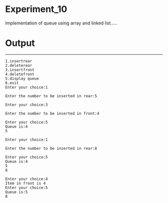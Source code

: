 # Experiment_10
Implementation of queue using array and linked list.....
# Output
***
```
1.insertrear    
2.deleterear    
3.insertfront   
4.deletefront   
5.display queue 
6.exit
Enter your choice:1

Enter the number to be inserted in rear:5

Enter your choice:3

Enter the number to be inserted in front:4

Enter your choice:5
Queue is:4 
5

Enter your choice:1

Enter the number to be inserted in rear:8

Enter your choice:5
Queue is:4 
5
8

Enter your choice:4
Item in front is 4
Enter your choice:5
Queue is:5 
8
```
